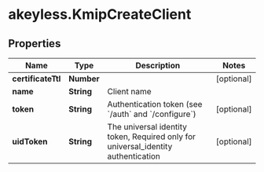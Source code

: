 # akeyless.KmipCreateClient

## Properties

Name | Type | Description | Notes
------------ | ------------- | ------------- | -------------
**certificateTtl** | **Number** |  | [optional] 
**name** | **String** | Client name | 
**token** | **String** | Authentication token (see &#x60;/auth&#x60; and &#x60;/configure&#x60;) | [optional] 
**uidToken** | **String** | The universal identity token, Required only for universal_identity authentication | [optional] 


